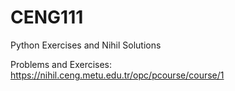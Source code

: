 # CENG111
Python Exercises and Nihil Solutions

Problems and Exercises: https://nihil.ceng.metu.edu.tr/opc/pcourse/course/1
